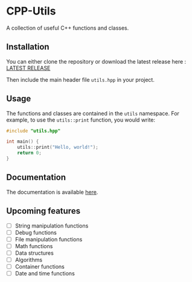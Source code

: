 # CPP-Utils

A collection of useful C++ functions and classes.

## Installation

You can either clone the repository or download the latest release here : [LATEST RELEASE](https://github.com/ALXS-GitHub/CPP-Utils/releases/latest)

Then include the main header file `utils.hpp` in your project.

## Usage

The functions and classes are contained in the `utils` namespace. For example, to use the `utils::print` function, you would write:

```cpp
#include "utils.hpp"

int main() {
    utils::print("Hello, world!");
    return 0;
}
```

## Documentation

The documentation is available [here](./docs/README.md).

## Upcoming features

- [ ] String manipulation functions
- [ ] Debug functions
- [ ] File manipulation functions
- [ ] Math functions
- [ ] Data structures
- [ ] Algorithms
- [ ] Container functions
- [ ] Date and time functions